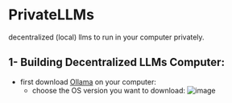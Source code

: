 # PrivateLLMs

decentralized (local) llms to run in your computer privately. 

## 1- Building Decentralized LLMs Computer:
  - first download [Ollama](https://ollama.com/download/) on your computer:
      - choose the OS version you want to download:
        ![image](https://github.com/Esmail-ibraheem/Private-llms/assets/113830751/7c2f01e8-0d70-4a2c-a8a0-c748d07cafba)
